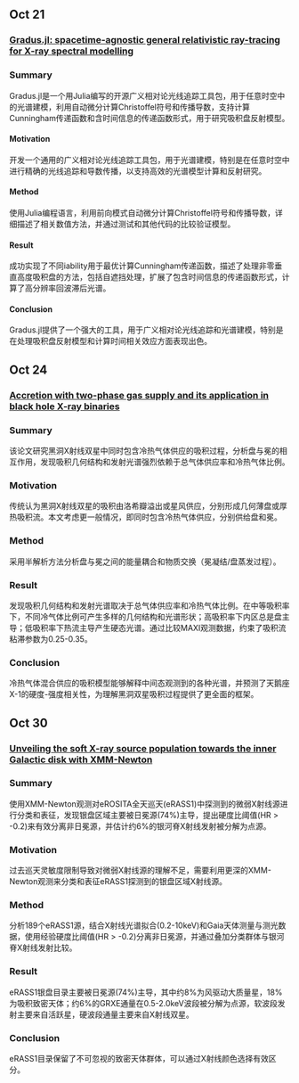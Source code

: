 ## Oct 21

### [Gradus.jl: spacetime-agnostic general relativistic ray-tracing for X-ray spectral modelling](https://arxiv.org/abs/2510.15049)

### Summary
Gradus.jl是一个用Julia编写的开源广义相对论光线追踪工具包，用于任意时空中的光谱建模，利用自动微分计算Christoffel符号和传播导数，支持计算Cunningham传递函数和含时间信息的传递函数形式，用于研究吸积盘反射模型。

#### Motivation

开发一个通用的广义相对论光线追踪工具包，用于光谱建模，特别是在任意时空中进行精确的光线追踪和导数传播，以支持高效的光谱模型计算和反射研究。

#### Method

使用Julia编程语言，利用前向模式自动微分计算Christoffel符号和传播导数，详细描述了相关数值方法，并通过测试和其他代码的比较验证模型。

#### Result

成功实现了不同iability用于最优计算Cunningham传递函数，描述了处理非零垂直高度吸积盘的方法，包括自遮挡处理，扩展了包含时间信息的传递函数形式，计算了高分辨率回波滞后光谱。

#### Conclusion
Gradus.jl提供了一个强大的工具，用于广义相对论光线追踪和光谱建模，特别是在处理吸积盘反射模型和计算时间相关效应方面表现出色。


## Oct 24

### [Accretion with two-phase gas supply and its application in black hole X-ray binaries](https://arxiv.org/pdf/2510.19584)
### Summary
该论文研究黑洞X射线双星中同时包含冷热气体供应的吸积过程，分析盘与冕的相互作用，发现吸积几何结构和发射光谱强烈依赖于总气体供应率和冷热气体比例。
### Motivation
传统认为黑洞X射线双星的吸积由洛希瓣溢出或星风供应，分别形成几何薄盘或厚热吸积流。本文考虑更一般情况，即同时包含冷热气体供应，分别供给盘和冕。
### Method
采用半解析方法分析盘与冕之间的能量耦合和物质交换（冕凝结/盘蒸发过程）。
### Result
发现吸积几何结构和发射光谱取决于总气体供应率和冷热气体比例。在中等吸积率下，不同冷气体比例可产生多样的几何结构和光谱形状；高吸积率下内区总是盘主导；低吸积率下热流主导产生硬态光谱。通过比较MAXI观测数据，约束了吸积流粘滞参数为0.25-0.35。
### Conclusion
冷热气体混合供应的吸积模型能够解释中间态观测到的各种光谱，并预测了天鹅座X-1的硬度-强度相关性，为理解黑洞双星吸积过程提供了更全面的框架。


## Oct 30

### [Unveiling the soft X-ray source population towards the inner Galactic disk with XMM-Newton](https://arxiv.org/abs/2510.23814)
### Summary
使用XMM-Newton观测对eROSITA全天巡天(eRASS1)中探测到的微弱X射线源进行分类和表征，发现银盘区域主要被日冕源(74%)主导，提出硬度比阈值(HR > -0.2)来有效分离非日冕源，并估计约6%的银河脊X射线发射被分解为点源。
### Motivation
过去巡天灵敏度限制导致对微弱X射线源的理解不足，需要利用更深的XMM-Newton观测来分类和表征eRASS1探测到的银盘区域X射线源。
### Method
分析189个eRASS1源，结合X射线光谱拟合(0.2-10keV)和Gaia天体测量与测光数据，使用经验硬度比阈值(HR > -0.2)分离非日冕源，并通过叠加分类群体与银河脊X射线发射比较。
### Result
eRASS1银盘目录主要被日冕源(74%)主导，其中约8%为风驱动大质量星，18%为吸积致密天体；约6%的GRXE通量在0.5-2.0keV波段被分解为点源，软波段发射主要来自活跃星，硬波段通量主要来自X射线双星。
### Conclusion
eRASS1目录保留了不可忽视的致密天体群体，可以通过X射线颜色选择有效区分。
